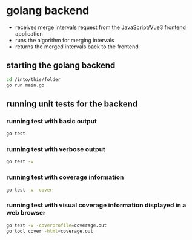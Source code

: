 # golang backend

- receives merge intervals request from the JavaScript/Vue3 frontend application
- runs the algorithm for merging intervals
- returns the merged intervals back to the frontend

## starting the golang backend

```sh
cd /into/this/folder
go run main.go
```

## running unit tests for the backend

### running test with basic output

```sh
go test
```

### running test with verbose output

```sh
go test -v
```

### running test with coverage information

```sh
go test -v -cover
```

### running test with visual coverage information displayed in a web browser

```sh
go test -v -coverprofile=coverage.out
go tool cover -html=coverage.out
```
